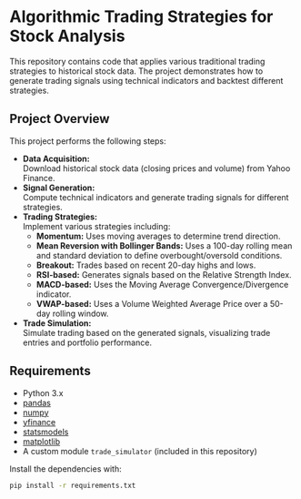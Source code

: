 # Algorithmic Trading Strategies for Stock Analysis

This repository contains code that applies various traditional trading strategies to historical stock data. The project demonstrates how to generate trading signals using technical indicators and backtest different strategies.

## Project Overview

This project performs the following steps:
- **Data Acquisition:**  
  Download historical stock data (closing prices and volume) from Yahoo Finance.
- **Signal Generation:**  
  Compute technical indicators and generate trading signals for different strategies.
- **Trading Strategies:**  
  Implement various strategies including:
  - **Momentum:** Uses moving averages to determine trend direction.
  - **Mean Reversion with Bollinger Bands:** Uses a 100-day rolling mean and standard deviation to define overbought/oversold conditions.
  - **Breakout:** Trades based on recent 20-day highs and lows.
  - **RSI-based:** Generates signals based on the Relative Strength Index.
  - **MACD-based:** Uses the Moving Average Convergence/Divergence indicator.
  - **VWAP-based:** Uses a Volume Weighted Average Price over a 50-day rolling window.
- **Trade Simulation:**  
  Simulate trading based on the generated signals, visualizing trade entries and portfolio performance.

## Requirements

- Python 3.x
- [pandas](https://pandas.pydata.org/)
- [numpy](https://numpy.org/)
- [yfinance](https://pypi.org/project/yfinance/)
- [statsmodels](https://www.statsmodels.org/)
- [matplotlib](https://matplotlib.org/)
- A custom module `trade_simulator` (included in this repository)

Install the dependencies with:

```bash
pip install -r requirements.txt
